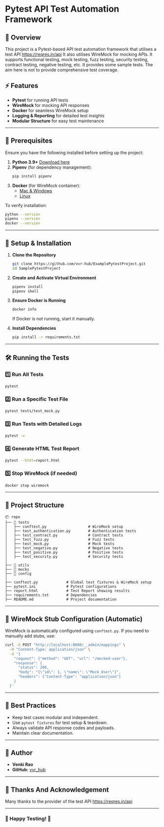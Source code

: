 # Pytest API Test Automation Framework

## 📌 Overview

This project is a Pytest-based API test automation framework that utilises a test API https://reqres.in/api
It also utilises WireMock for mocking APIs.
It supports functional testing, mock testing, fuzz testing, security testing, contract testing, negative testing, etc.
It provides some sample tests. The aim here is not to provide comprehensive test coverage.

## ⚡ Features

- **Pytest** for running API tests
- **WireMock** for mocking API responses
- **Docker** for seamless WireMock setup
- **Logging & Reporting** for detailed test insights
- **Modular Structure** for easy test maintenance

---

## 🔧 Prerequisites

Ensure you have the following installed before setting up the project:

1. **Python 3.9+** [Download here](https://www.python.org/downloads/)
2. **Pipenv** (for dependency management):
   ```sh
   pip install pipenv
   ```
3. **Docker** (for WireMock container):
    - [Mac & Windows](https://www.docker.com/products/docker-desktop/)
    - [Linux](https://docs.docker.com/engine/install/)

To verify installation:

```sh
python --version
pipenv --version
docker --version
```

---

## 🚀 Setup & Installation

1. **Clone the Repository**
   ```sh
   git clone https://github.com/vvr-hub/ExamplePytestProject.git
   cd SamplePytestProject
   ```
2. **Create and Activate Virtual Environment**
   ```sh
   pipenv install
   pipenv shell
   ```
3. **Ensure Docker is Running**
   ```sh
   docker info
   ```
   If Docker is not running, start it manually.


4. **Install Dependencies**
   ```sh
   pip install -r requirements.txt
   ```

---

## 🛠 Running the Tests

### 1️⃣ Run All Tests

```sh
pytest
```

### 2️⃣ Run a Specific Test File

```sh
pytest tests/test_mock.py
```

### 3️⃣ Run Tests with Detailed Logs

```sh
pytest -v
```

### 4️⃣ Generate HTML Test Report

```sh
pytest --html=report.html
```

### 5️⃣ Stop WireMock (if needed)

```sh
docker stop wiremock
```

---

## 📁 Project Structure

```
📦 repo
├── 📂 tests
│   ├── conftest.py                   # WireMock setup
│   ├── test_authentication.py        # Authentication tests
│   ├── test_contract.py              # Contract tests
│   ├── test_fuzz.py                  # Fuzz tests
│   ├── test_mock.py                  # Mock tests
│   ├── test_negative.py              # Negative tests
│   ├── test_positive.py              # Positive tests
│   ├── test_security.py              # Security tests
│
├── 📂 utils
├── 📂 mocks
├── 📂 config
│
├── conftest.py             # Global test fixtures & WireMock setup
├── pytest.ini              # Pytest configurations
├── report.html             # Test Report showing results
├── requirements.txt        # Dependencies
├── README.md               # Project documentation

```

---

## 🔄 WireMock Stub Configuration (Automatic)

WireMock is automatically configured using `conftest.py`. If you need to manually add stubs, use:

```sh
curl -X POST "http://localhost:8080/__admin/mappings" \
  -H "Content-Type: application/json" \
  -d '{
    "request": {"method": "GET", "url": "/mocked-user"},
    "response": {
      "status": 200,
      "body": "{\"id\": 1, \"name\": \"Mock User\"}",
      "headers": {"Content-Type": "application/json"}
    }
  }'
```

---

## 📌 Best Practices

- Keep test cases modular and independent.
- Use `pytest fixtures` for test setup & teardown.
- Always validate API response codes and payloads.
- Maintain clear documentation.

---

## 📝 Author

- **Venki Rao**
- **GitHub:** [vvr_hub](https://github.com/your-username)

---

## 📌 Thanks And Acknowledgement

Many thanks to the provider of the test API https://reqres.in/api

---

### 🎯 Happy Testing! 🚀

